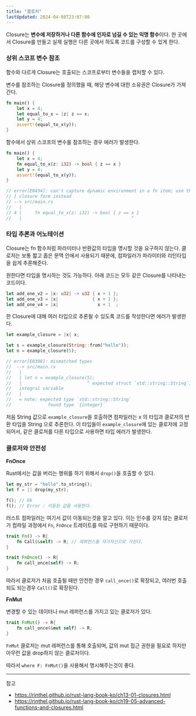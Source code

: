```yaml
---
title: "클로저"
lastUpdated: 2024-04-08T23:07:00
---
```

Closure는 **변수에 저장하거나 다른 함수에 인자로 넘길 수 있는 익명 함수**이다. 한 곳에서 Closure를 만들고 실제 실행은 다른 곳에서 하도록 코드를 구성할 수 있게 한다.

### 상위 스코프 변수 참조

함수와 다르게 Closure는 호출되는 스코프로부터 변수들을 캡처할 수 있다. 

변수를 참조하는 Closure를 정의했을 때, 해당 변수에 대한 소유권은 Closure가 가져간다.

```rust
fn main() {
    let x = 4;
    let equal_to_x = |z| z == x;
    let y = 4;
    assert!(equal_to_x(y));
}
```

함수에서 상위 스코프의 변수를 참조하는 경우 에러가 발생한다.

```rust
fn main() {
    let x = 4;
    fn equal_to_x(z: i32) -> bool { z == x }
    let y = 4;
    assert!(equal_to_x(y));
}

// error[E0434]: can't capture dynamic environment in a fn item; use the || { ...
// } closure form instead
// --> src/main.rs
//   |
// 4 |     fn equal_to_x(z: i32) -> bool { z == x }
//   |                                          ^
```

### 타입 추론과 어노테이션

Closure는 fn 함수처럼 파라미터나 반환값의 타입을 명시할 것을 요구하지 않는다. 클로저는 보통 짧고 좁은 문맥 안에서 사용되기 때문에, 컴파일러가 파라미터와 리턴타입을 쉽게 추론해준다.

원한다면 타입을 명시하는 것도 가능하다. 아래 코드는 모두 같은 Closure를 나타내는 코드이다.

```rust
let add_one_v2 = |x: u32| -> u32 { x + 1 };
let add_one_v3 = |x|             { x + 1 };
let add_one_v4 = |x|               x + 1  ;
```

한 Closure에 대해 여러 타입으로 추론될 수 있도록 코드를 작성한다면 에러가 발생한다.

```rust
let example_closure = |x| x;

let s = example_closure(String::from("hello"));
let n = example_closure(5);

// error[E0308]: mismatched types
//  --> src/main.rs
//   |
//   | let n = example_closure(5);
//   |                         ^ expected struct `std::string::String`, found
//   integral variable
//   |
//   = note: expected type `std::string::String`
//              found type `{integer}`
```

처음 String 값으로 `example_closure`을 호출하면 컴파일러는 x 의 타입과 클로저의 반환 타입을 String 으로 추론한다. 이 타입들이 `example_closure`에 있는 클로저에 고정되어서, 같은 클로저를 다른 타입으로 사용하면 타입 에러가 발생한다.

### 클로저와 안전성

**FnOnce**

Rust에서는 값을 버리는 행위를 하기 위해서 `drop()`을 호출할 수 있다.

```rust
let my_str = "hello".to_string();
let f = || drop(my_str);

f(); // Ok
f(); // Error : 이동된 값을 사용한다.
```

러스트 컴파일러는 여기서 값이 이동되는것을 알고 있다. 이는 인수를 갖지 않는 클로저가 컴파일 과정에서 `Fn`, `FnOnce` 트레이트를 따로 구현하기 때문이다.

```rust
trait Fn() -> R{
	fn Call(&self) -> R; // 레퍼런스를 자기자신으로 가진다.
}

trait FnOnce() -> R{
	fn call_once(self) -> R;
}
```

따라서 클로저가 처음 호출될 때만 안전한 경우 `call_once()`로 확장되고, 여러번 호출되도 되는경우 `Call()`로 확장된다.

**FnMut**

변경할 수 있는 데이터나 mut 레퍼런스를 가지고 있는 클로저가 있다.

```rust
trait FnMut() -> R{
	fn call_once(&mut self) -> R;
}
```

`FnMut` 클로저는 mut 레퍼런스를 통해 호출되며, 값의 mut 접근 권한을 필요로 하지만 아무런 값을 drop하지 않는 클로저이다.

따라서 `where F: FnMut()`을 사용해서 명시해주는것이 좋다.

---
참고
- https://rinthel.github.io/rust-lang-book-ko/ch13-01-closures.html
- https://rinthel.github.io/rust-lang-book-ko/ch19-05-advanced-functions-and-closures.html